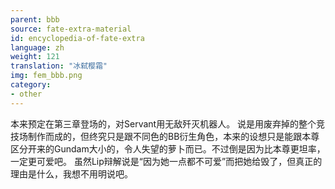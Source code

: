 ```yaml
---
parent: bbb
source: fate-extra-material
id: encyclopedia-of-fate-extra
language: zh
weight: 121
translation: "冰弑樱霜"
img: fem_bbb.png
category:
- other
---
```


本来预定在第三章登场的，对Servant用无敌歼灭机器人。
说是用废弃掉的整个竞技场制作而成的，但终究只是跟不同色的BB衍生角色，本来的设想只是能跟本尊区分开来的Gundam大小的，令人失望的萝卜而已。不过倒是因为比本尊更坦率，一定更可爱吧。
虽然Lip辩解说是“因为她一点都不可爱”而把她给毁了，但真正的理由是什么，我想不用明说吧。
